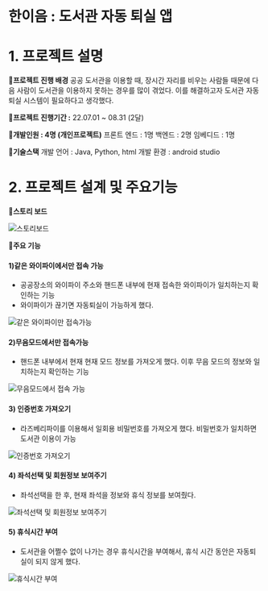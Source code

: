 # 한이음 : 도서관 자동 퇴실 앱

# 1. 프로젝트 설명

**📌프로젝트 진행 배경**
공공 도서관을 이용할 때, 장시간 자리를 비우는 사람들 때문에 다음 사람이 도서관을 이용하지 못하는 경우를 많이 겪었다. 이를 해결하고자 도서관 자동 퇴실 시스템이 필요하다고 생각했다.

**📌프로젝트 진행기간  :**  22.07.01 ~ 08.31 (2달)

**📌개발인원 : 4명 (개인프로젝트)**
프론트 엔드 : 1명
백엔드 : 2명
임베디드 : 1명

**📌기술스택**
개발 언어 : Java, Python, html
개발 환경 : android studio


# 2. 프로젝트 설계 및 주요기능

**📌스토리 보드**

![스토리보드](https://user-images.githubusercontent.com/52237184/185032522-82a0be67-1f3f-4bab-a11c-aa82b00d8329.JPG)

**📌주요 기능**

#### 1)같은 와이파이에서만 접속 가능

- 공공장소의 와이파이 주소와 핸드폰 내부에 현재 접속한 와이파이가 일치하는지 확인하는 기능
- 와이파이가 끊기면 자동퇴실이 가능하게 했다.

![같은 와이파이만 접속가능](https://user-images.githubusercontent.com/52237184/185032992-4a9f66a3-3c46-498f-85d1-ccfc772226bc.gif)

#### 2)무음모드에서만 접속가능

- 핸드폰 내부에서 현재 현재 모드 정보를 가져오게 했다. 이후 무음 모드의 정보와 일치하는지 확인하는 기능

![무음모드에서 접속 가능](https://user-images.githubusercontent.com/52237184/185032989-e1a72985-b22e-4cca-befc-29e1b464a6d0.gif)

#### 3) 인증번호 가져오기
- 라즈베리파이를  이용해서 일회용 비밀번호를 가져오게 했다. 비밀번호가 일치하면 도서관 이용이 가능

![인증번호 가져오기](https://user-images.githubusercontent.com/52237184/185032980-8fb7d56a-6e51-4210-bb68-837df0e4e51d.gif)

#### 4) 좌석선택 및 회원정보 보여주기
- 좌석선택을 한 후, 현재 좌석을 정보와 휴식 정보를 보여줬다.

![좌석선택 및 회원정보 보여주기](https://user-images.githubusercontent.com/52237184/185032995-55fd57bb-4805-4884-b4c8-1cc1d43b10af.gif)

#### 5) 휴식시간 부여
- 도서관을 어쩔수 없이 나가는 경우 휴식시간을 부여해서, 휴식 시간 동안은 자동퇴실이 되지 않게 했다.

![휴식시간 부여](https://user-images.githubusercontent.com/52237184/185032994-0d13cee8-d969-48de-bf4c-ad94f1f64593.gif)
